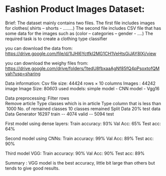 # Fashion Product Images Dataset: 

Brief:
The dataset mainly contains two files.
The first file includes images for clothes( shirts – shorts - ……..)
The second file includes CSV file that has some data for the images such as (color – categories – gender - ….)
The required task is to create a clothing type classifier

you can download the data from:
https://drive.google.com/file/d/1IJHl6YctfkI2MG1CH1VeHtsGiJAY8lXj/view

you can download the weighy files from:
https://drive.google.com/drive/folders/1tedU8fbxaaAgNf85fQ4pPsoxtofQMyah?usp=sharing

Data information:
Csv file size: 44424 rows × 10 columns
Images : 44242 image
Image Size: 80*60*3
used models: simple model - CNN model - Vgg16

Data preprocessing:
Filter rows
Remove article Type classes which is in article Type column that is less than 1000
No. of remained classes
10 classes remained
Split Data
20% test data
Data Generator 
16297 train -- 4074 valid -- 5094 test

First model using dense layers:
Train accuracy: 93%
Val Acc: 65%
Test acc: 64%

Second model using CNNs:
Train accuracy: 99%
Val Acc: 89%
Test acc: 90%

Third model VGG:
Train accuracy: 90%
Val Acc: 90%
Test acc: 89%

Summary :
VGG model is the best accuracy, little bit large than others but tends to give good results.
